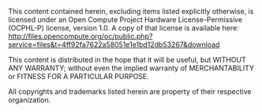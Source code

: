 This content contained herein, excluding items listed explicitly otherwise, is licensed under an Open Compute Project Hardware License-Permissive (OCPHL-P) license, version 1.0.  A copy of that license is available here: 
http://files.opencompute.org/oc/public.php?service=files&t=4ff92fa7622a58051e1e1bd12db53267&download

This content is distributed in the hope that it will be useful, but WITHOUT ANY WARRANTY; without even the implied warranty of MERCHANTABILITY or FITNESS FOR A PARTICULAR PURPOSE.

All copyrights and trademarks listed herein are property of their respective organization.

